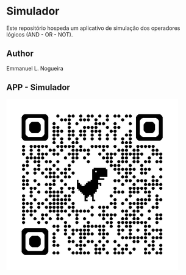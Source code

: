 # Simulador
Este repositório hospeda um aplicativo de simulação dos operadores lógicos (AND - OR - NOT).

## Author
Emmanuel L. Nogueira

## APP - Simulador
![qrcode](https://github.com/emmanuel-lacerd4/simulador/blob/main/imagens/qrcode.png)
